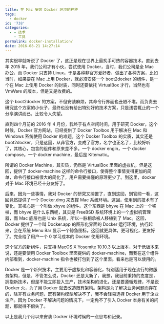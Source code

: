 ```yaml
---
title: 在 Mac 安装 Docker 环境的种种
tags:
  - docker
id: '738'
categories:
  - - 技术
    - 工具
permalink: docker-installation/
date: 2016-08-21 14:27:14
---
```


其实很早就听说了 Docker 了，这正是现在世界上最炙手可热的容器技术。直到去年 2015 年，我们公司才有小伙，尝试使用 Docker，当时，我们公司是全 Mac 办公，而 Docker 只支持 Linux，于是各种非官方爱好者，做出了各种方案，比如当时，如果要在 Mac 上用 Docker，就必须安装一个 boot2docker 的组件，是一个在 Mac 上使用 Docker 的封装，同时还要依托 VirtualBox 才行，当然也有 VmWare 的版本，但是又是收费的。
<!-- more -->
这个 boot2docker 的方案，不但安装麻烦，其命令行界面也丑陋不堪。而负责去研究这个方案的小伙子，最终也没有给出特别好的技术方案，只是浅尝辄止的一个分享演讲而已，比较令人失望。

直到四个月前的 2016 年 4 月份，我终于有点空闲时间，用于研究 Docker，这个时候，Docker 官方网站，已经提供了 Docker Toolbox 用于解决在 Mac 和 Windows 系统使用 Docker 的难题。这个 Docker Toolbox 的实质，其实还是 boot2docker，只是这回，从非官方，变成了官方，名字也正名了，比较好听了，其核心，包含的组件和原来差不多。一个 docker engin，一个 docker compose，一个 docker machine，最后是 Kitematic。

所谓的 Docker Machine，其实质，仍然是 VirtualBox 里面的虚拟机，但是这回，提供了 docker-machine 这样的命令行接口，使得整个事情变得更加的简单，命令行接口被很大的简化了，用户需要搞懂的原理更少了。到这里，docker 对于 Mac 环境已经十分友好了。

后来，因为一些事情，我对 Docker 的研究又搁置了，直到这回，到官网一看，这回竟然提供了一个 Docker.dmg 来支撑 Mac 系统环境。这回，使用到的技术有了变化，其核心是一个叫做 xhyve 的组件。这个东西是 bhyve 在 Mac 上的一个移植，而 bhyve 是什么东西呢，其实是 FreeBSD 系统环境上的一个虚拟机管理器，而 Mac 底层也是 Unix 系统，所以一脉相承被人移植到了 Mac。这回，Docker 提供了一个叫 Docker.app 的图形化界面的 Docker 运行环境，执行起来，会在系统 Menu Bar 显示一个鲸鱼图标，这回就更具体，更可视化，更友好了。完全给了用户一个 0 学习成本的 Docker 使用环境。

这个官方的新组件，只支持 MacOS X Yosemite 10.10.3 以上版本，对于低版本来说，还是要使用 Docker Toolbox 里面提供的 docker-machine，而我在这个组件内部看到，docker-machine 指令也被打包到了这个里面。看来也是可以使用的。

Docker 是一个新兴技术，主要用于虚拟化和容器化，特别适用于现在流行的微服务架构，但是，不管怎么说，Docker 还是太新了，我想，我目前秉持的态度是，拥抱新技术，但是不能立即投入生产，技术架构的进化，还是要遵循规律，不是说 Docker 火，为了用 Docker 就去改造既有架构。架构是为了解决业务问题而存在的，除非有业务问题，既有架构模型解决不了，我不会轻易选择 Docker 用于企业生产。因为 Docker 不解决问题的情况下，一定免不了引入 Docker 本身有关的问题，那就得不偿失了。

以上是我几个月以来安装 Docker 环境时候的一点思考和记录。